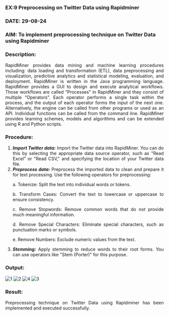 ### EX:9 Preprocessing on Twitter Data using Rapidminer

### DATE: 29-08-24

### AIM: To implement preprocessing technique on Twitter Data using Rapidminer

### Description: 
<div align = "justify">
RapidMiner provides data mining and machine learning procedures including: data loading and transformation (ETL), data preprocessing and visualization, 
predictive analytics and statistical modeling, evaluation, and deployment. RapidMiner is written in the Java programming language. 
RapidMiner provides a GUI to design and execute analytical workflows. Those workflows are called “Processes” in RapidMiner and they consist of multiple “Operators”. 
Each operator performs a single task within the process, and the output of each operator forms the input of the next one. Alternatively, the engine can be called from 
other programs or used as an API. Individual functions can be called from the command line. 
RapidMiner provides learning schemes, models and algorithms and can be extended using R and Python scripts.

### Procedure:
1) ***Import Twitter data:*** Import the Twitter data into RapidMiner. You can do this by selecting the appropriate
data source operator, such as "Read Excel" or "Read CSV," and specifying the location of your Twitter data
file.
2) ***Preprocess data:*** Preprocess the imported data to clean and prepare it for text processing. Use the following
operators for preprocessing:
    <p>a. Tokenize: Split the text into individual words or tokens.
    <p>b. Transform Cases: Convert the text to lowercase or uppercase to ensure consistency.
    <p>c. Remove Stopwords: Remove common words that do not provide much meaningful information.
    <p>d. Remove Special Characters: Eliminate special characters, such as punctuation marks or symbols.
    <p>e. Remove Numbers: Exclude numeric values from the text.
3) ***Stemming:*** Apply stemming to reduce words to their root forms. You can use operators like "Stem (Porter)"
for this purpose.


### Output:
![1](https://github.com/user-attachments/assets/0963bcc9-7a2d-44b0-a5f6-fe52ec1eda9d)
![2](https://github.com/user-attachments/assets/71640a0e-f26f-4084-9ada-24ac01ada49a)
![4](https://github.com/user-attachments/assets/0bba30a6-5460-4308-b9b3-d81177f23fbf)
![3](https://github.com/user-attachments/assets/058f0f0f-334f-464e-9a86-68e89a7138d5)

### Result:
Preprocessing technique on Twitter Data using Rapidminer has been implemented and executed successfully.
